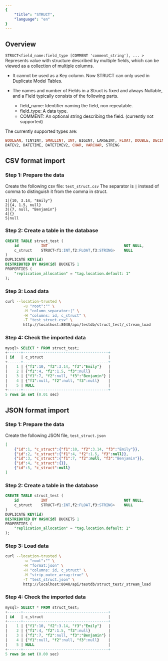 ```yaml
---
{
    "title": "STRUCT",
    "language": "en"
}
---
```


<!-- 
Licensed to the Apache Software Foundation (ASF) under one
or more contributor license agreements.  See the NOTICE file
distributed with this work for additional information
regarding copyright ownership.  The ASF licenses this file
to you under the Apache License, Version 2.0 (the
"License"); you may not use this file except in compliance
with the License.  You may obtain a copy of the License at

  http://www.apache.org/licenses/LICENSE-2.0

Unless required by applicable law or agreed to in writing,
software distributed under the License is distributed on an
"AS IS" BASIS, WITHOUT WARRANTIES OR CONDITIONS OF ANY
KIND, either express or implied.  See the License for the
specific language governing permissions and limitations
under the License.
-->

## Overview

`STRUCT<field_name:field_type [COMMENT 'comment_string'], ... >` Represents value with structure described by multiple fields, which can be viewed as a collection of multiple columns.

- It cannot be used as a Key column. Now STRUCT can only used in Duplicate Model Tables.

- The names and number of Fields in a Struct is fixed and always Nullable, and a Field typically consists of the following parts.

  - field_name: Identifier naming the field, non repeatable.
  - field_type: A data type.
  - COMMENT: An optional string describing the field. (currently not supported)

The currently supported types are:

```sql
BOOLEAN, TINYINT, SMALLINT, INT, BIGINT, LARGEINT, FLOAT, DOUBLE, DECIMAL, DECIMALV3, DATE,
DATEV2, DATETIME, DATETIMEV2, CHAR, VARCHAR, STRING
```

## CSV format import

### Step 1: Prepare the data

Create the following csv file: `test_struct.csv`
The separator is `|` instead of comma to distinguish it from the comma in struct.

```
1|{10, 3.14, "Emily"}
2|{4, 1.5, null}
3|{7, null, "Benjamin"}
4|{}
5|null
```

### Step 2: Create a table in the database

```sql
CREATE TABLE struct_test (
    id          INT                                  NOT NULL,
    c_struct    STRUCT<f1:INT,f2:FLOAT,f3:STRING>    NULL
)
DUPLICATE KEY(id)
DISTRIBUTED BY HASH(id) BUCKETS 1
PROPERTIES (
    "replication_allocation" = "tag.location.default: 1"
);
```

### Step 3: Load data

```bash
curl --location-trusted \
        -u "root":"" \
        -H "column_separator:|" \
        -H "columns: id, c_struct" \
        -T "test_struct.csv" \
        http://localhost:8040/api/testdb/struct_test/_stream_load
```

### Step 4: Check the imported data

```sql
mysql> SELECT * FROM struct_test;
+------+--------------------------------------+
| id   | c_struct                             |
+------+--------------------------------------+
|    1 | {"f1":10, "f2":3.14, "f3":"Emily"}   |
|    2 | {"f1":4, "f2":1.5, "f3":null}        |
|    3 | {"f1":7, "f2":null, "f3":"Benjamin"} |
|    4 | {"f1":null, "f2":null, "f3":null}    |
|    5 | NULL                                 |
+------+--------------------------------------+
5 rows in set (0.01 sec)
```

## JSON format import

### Step 1: Prepare the data

Create the following JSON file, `test_struct.json`

```json
[
    {"id":1, "c_struct":{"f1":10, "f2":3.14, "f3":"Emily"}},
    {"id":2, "c_struct":{"f1":4, "f2":1.5, "f3":null}},
    {"id":3, "c_struct":{"f1":7, "f2":null, "f3":"Benjamin"}},
    {"id":4, "c_struct":{}},
    {"id":5, "c_struct":null}
]
```

### Step 2: Create a table in the database

```sql
CREATE TABLE struct_test (
    id          INT                                  NOT NULL,
    c_struct    STRUCT<f1:INT,f2:FLOAT,f3:STRING>    NULL
)
DUPLICATE KEY(id)
DISTRIBUTED BY HASH(id) BUCKETS 1
PROPERTIES (
    "replication_allocation" = "tag.location.default: 1"
);
```

### Step 3: Load data

```bash
curl --location-trusted \
        -u "root":"" \
        -H "format:json" \
        -H "columns: id, c_struct" \
        -H "strip_outer_array:true" \
        -T "test_struct.json" \
        http://localhost:8040/api/testdb/struct_test/_stream_load
```

### Step 4: Check the imported data

```sql
mysql> SELECT * FROM struct_test;
+------+--------------------------------------+
| id   | c_struct                             |
+------+--------------------------------------+
|    1 | {"f1":10, "f2":3.14, "f3":"Emily"}   |
|    2 | {"f1":4, "f2":1.5, "f3":null}        |
|    3 | {"f1":7, "f2":null, "f3":"Benjamin"} |
|    4 | {"f1":null, "f2":null, "f3":null}    |
|    5 | NULL                                 |
+------+--------------------------------------+
5 rows in set (0.00 sec)
```
